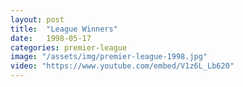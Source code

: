 ```yaml
---
layout: post
title:  "League Winners"
date:   1998-05-17
categories: premier-league
image: "/assets/img/premier-league-1998.jpg"
video: "https://www.youtube.com/embed/V1z6L_Lb620"
---
```

